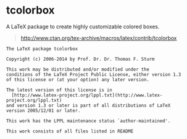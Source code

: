 tcolorbox
=========

A LaTeX package to create highly customizable colored boxes.

> http://www.ctan.org/tex-archive/macros/latex/contrib/tcolorbox

```
The LaTeX package tcolorbox

Copyright (c) 2006-2014 by Prof. Dr. Dr. Thomas F. Sturm

This work may be distributed and/or modified under the
conditions of the LaTeX Project Public License, either version 1.3
of this license or (at your option) any later version.

The latest version of this license is in
  [http://www.latex-project.org/lppl.txt](http://www.latex-project.org/lppl.txt)
and version 1.3 or later is part of all distributions of LaTeX
version 2005/12/01 or later.

This work has the LPPL maintenance status `author-maintained'.

This work consists of all files listed in README
```
